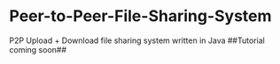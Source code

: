 # Peer-to-Peer-File-Sharing-System
P2P Upload + Download file sharing system written in Java
##Tutorial coming soon##
